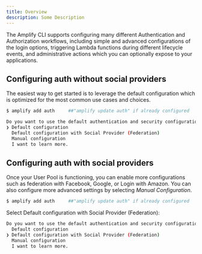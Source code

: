 ```yaml
---
title: Overview
description: Some Description
---
```



The Amplify CLI supports configuring many different Authentication and Authorization workflows, including simple and advanced configurations of the login options, triggering Lambda functions during different lifecycle events, and administrative actions which you can optionally expose to your applications.

## Configuring auth without social providers

The easiest way to get started is to leverage the default configuration which is optimized for the most common use cases and choices.

```bash
$ amplify add auth     ##"amplify update auth" if already configured

Do you want to use the default authentication and security configuration? 
❯ Default configuration 
  Default configuration with Social Provider (Federation) 
  Manual configuration 
  I want to learn more.
```

## Configuring auth with social providers

Once your User Pool is functioning, you can enable more configurations such as federation with Facebook, Google, or Login with Amazon. You can also configure more advanced settings by selecting *Manual Configuration*.

```bash
$ amplify add auth     ##"amplify update auth" if already configured
```

Select Default configuration with Social Provider (Federation):

```bash
Do you want to use the default authentication and security configuration?
  Default configuration
❯ Default configuration with Social Provider (Federation)
  Manual configuration
  I want to learn more.
```